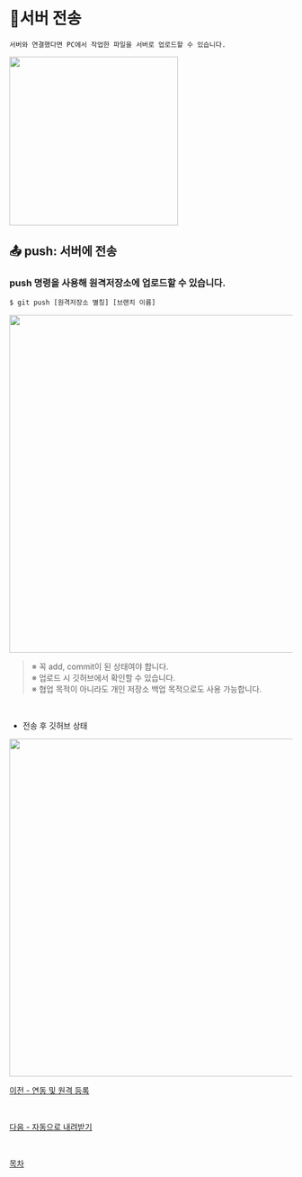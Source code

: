 # :postbox:**서버 전송**
    서버와 연결했다면 PC에서 작업한 파일을 서버로 업로드할 수 있습니다.
<kbd>
<img width="300" src="https://user-images.githubusercontent.com/45596014/193266554-fd701048-c308-458d-987d-e24bfc889630.jpg">
</kbd>

## **:outbox_tray: push: 서버에 전송**
### push 명령을 사용해 원격저장소에 업로드할 수 있습니다.<br>

```bash
$ git push [원격저장소 별칭] [브랜치 이름]
```
<kbd>
<img width="600" src="https://user-images.githubusercontent.com/45596014/193267175-8bb4559f-c6a6-4251-af84-30dfc5eae302.jpg">
</kbd>

<br>

>※ 꼭 add, commit이 된 상태여야 합니다.<br>
>※ 업로드 시 깃허브에서 확인할 수 있습니다.<br>
>※ 협업 목적이 아니라도 개인 저장소 백업 목적으로도 사용 가능합니다.

<br>

- 전송 후 깃허브 상태<br>
<kbd>
<img width="600" src="https://user-images.githubusercontent.com/45596014/193267641-1ba54059-7cef-4f9a-8c3c-29114ec6ca40.jpg">
</kbd>

<br>

[이전 - 연동 및 원격 등록](/index/03_link-remote.md)

<br>

[다음 - 자동으로 내려받기](/index/05_auto-pull.md)

<br>

[목차](/README.md)
